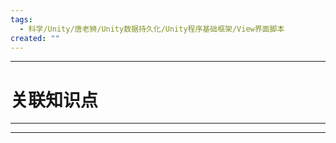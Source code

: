 ```yaml
---
tags:
  - 科学/Unity/唐老狮/Unity数据持久化/Unity程序基础框架/View界面脚本
created: ""
---
```


---
# 关联知识点



---




---